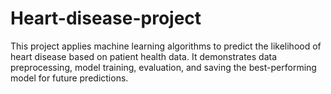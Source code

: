 # Heart-disease-project
This project applies machine learning algorithms to predict the likelihood of heart disease based on patient health data. It demonstrates data preprocessing, model training, evaluation, and saving the best-performing model for future predictions.
